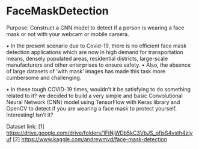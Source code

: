 # FaceMaskDetection
Purpose: Construct a CNN model to detect if a person is wearing a face mask or not with your webcam or mobile camera.

•	In the present scenario due to Covid-19, there is no efficient face mask detection applications which are now in high demand for transportation means, densely populated areas, residential districts, large-scale manufacturers and other enterprises to ensure safety. 
•	Also, the absence of large datasets of ‘with mask’ images has made this task more cumbersome and challenging.

•	In these tough COVID-19 times, wouldn’t it be satisfying to do something related to it? we decided to build a very simple and basic Convolutional Neural Network (CNN) model using TensorFlow with Keras library and OpenCV to detect if you are wearing a face mask to protect yourself. Interesting! Isn’t it?

Dataset link: 
[1] https://drive.google.com/drive/folders/1FiNjWDb5kC3VbJS_ofisS4vsth4ziyuf
[2] https://www.kaggle.com/andrewmvd/face-mask-detection
